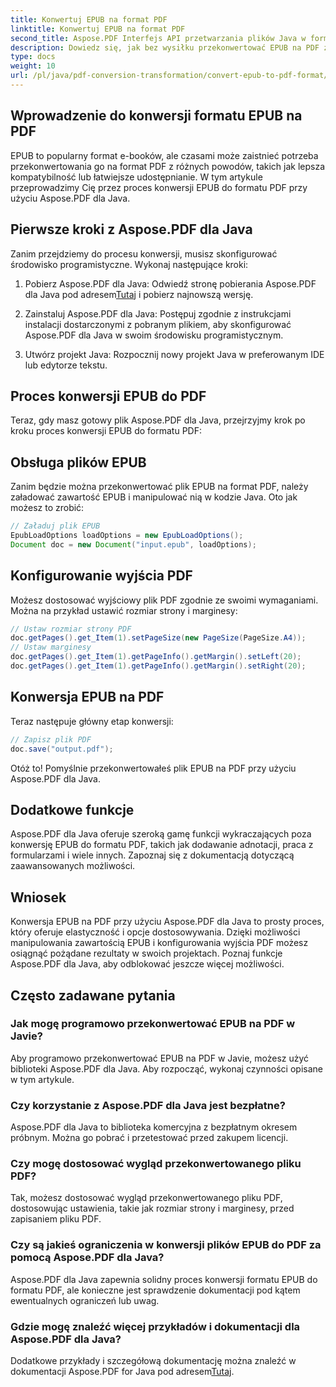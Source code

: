 ```yaml
---
title: Konwertuj EPUB na format PDF
linktitle: Konwertuj EPUB na format PDF
second_title: Aspose.PDF Interfejs API przetwarzania plików Java w formacie Java
description: Dowiedz się, jak bez wysiłku przekonwertować EPUB na PDF za pomocą Aspose.PDF dla Java. Nasz przewodnik krok po kroku upraszcza konwersję plików EPUB do formatu PDF.
type: docs
weight: 10
url: /pl/java/pdf-conversion-transformation/convert-epub-to-pdf-format/
---
```


## Wprowadzenie do konwersji formatu EPUB na PDF

EPUB to popularny format e-booków, ale czasami może zaistnieć potrzeba przekonwertowania go na format PDF z różnych powodów, takich jak lepsza kompatybilność lub łatwiejsze udostępnianie. W tym artykule przeprowadzimy Cię przez proces konwersji EPUB do formatu PDF przy użyciu Aspose.PDF dla Java.

## Pierwsze kroki z Aspose.PDF dla Java

Zanim przejdziemy do procesu konwersji, musisz skonfigurować środowisko programistyczne. Wykonaj następujące kroki:

1. Pobierz Aspose.PDF dla Java: Odwiedź stronę pobierania Aspose.PDF dla Java pod adresem[Tutaj](https://releases.aspose.com/pdf/java/) i pobierz najnowszą wersję.

2. Zainstaluj Aspose.PDF dla Java: Postępuj zgodnie z instrukcjami instalacji dostarczonymi z pobranym plikiem, aby skonfigurować Aspose.PDF dla Java w swoim środowisku programistycznym.

3. Utwórz projekt Java: Rozpocznij nowy projekt Java w preferowanym IDE lub edytorze tekstu.

## Proces konwersji EPUB do PDF

Teraz, gdy masz gotowy plik Aspose.PDF dla Java, przejrzyjmy krok po kroku proces konwersji EPUB do formatu PDF:

## Obsługa plików EPUB

Zanim będzie można przekonwertować plik EPUB na format PDF, należy załadować zawartość EPUB i manipulować nią w kodzie Java. Oto jak możesz to zrobić:

```java
// Załaduj plik EPUB
EpubLoadOptions loadOptions = new EpubLoadOptions();
Document doc = new Document("input.epub", loadOptions);
```

## Konfigurowanie wyjścia PDF

Możesz dostosować wyjściowy plik PDF zgodnie ze swoimi wymaganiami. Można na przykład ustawić rozmiar strony i marginesy:

```java
// Ustaw rozmiar strony PDF
doc.getPages().get_Item(1).setPageSize(new PageSize(PageSize.A4));
// Ustaw marginesy
doc.getPages().get_Item(1).getPageInfo().getMargin().setLeft(20);
doc.getPages().get_Item(1).getPageInfo().getMargin().setRight(20);
```

## Konwersja EPUB na PDF

Teraz następuje główny etap konwersji:

```java
// Zapisz plik PDF
doc.save("output.pdf");
```

Otóż to! Pomyślnie przekonwertowałeś plik EPUB na PDF przy użyciu Aspose.PDF dla Java.

## Dodatkowe funkcje

Aspose.PDF dla Java oferuje szeroką gamę funkcji wykraczających poza konwersję EPUB do formatu PDF, takich jak dodawanie adnotacji, praca z formularzami i wiele innych. Zapoznaj się z dokumentacją dotyczącą zaawansowanych możliwości.

## Wniosek

Konwersja EPUB na PDF przy użyciu Aspose.PDF dla Java to prosty proces, który oferuje elastyczność i opcje dostosowywania. Dzięki możliwości manipulowania zawartością EPUB i konfigurowania wyjścia PDF możesz osiągnąć pożądane rezultaty w swoich projektach. Poznaj funkcje Aspose.PDF dla Java, aby odblokować jeszcze więcej możliwości.

## Często zadawane pytania

### Jak mogę programowo przekonwertować EPUB na PDF w Javie?

Aby programowo przekonwertować EPUB na PDF w Javie, możesz użyć biblioteki Aspose.PDF dla Java. Aby rozpocząć, wykonaj czynności opisane w tym artykule.

### Czy korzystanie z Aspose.PDF dla Java jest bezpłatne?

Aspose.PDF dla Java to biblioteka komercyjna z bezpłatnym okresem próbnym. Można go pobrać i przetestować przed zakupem licencji.

### Czy mogę dostosować wygląd przekonwertowanego pliku PDF?

Tak, możesz dostosować wygląd przekonwertowanego pliku PDF, dostosowując ustawienia, takie jak rozmiar strony i marginesy, przed zapisaniem pliku PDF.

### Czy są jakieś ograniczenia w konwersji plików EPUB do PDF za pomocą Aspose.PDF dla Java?

Aspose.PDF dla Java zapewnia solidny proces konwersji formatu EPUB do formatu PDF, ale konieczne jest sprawdzenie dokumentacji pod kątem ewentualnych ograniczeń lub uwag.

### Gdzie mogę znaleźć więcej przykładów i dokumentacji dla Aspose.PDF dla Java?

 Dodatkowe przykłady i szczegółową dokumentację można znaleźć w dokumentacji Aspose.PDF for Java pod adresem[Tutaj](https://reference.aspose.com/pdf/java/).